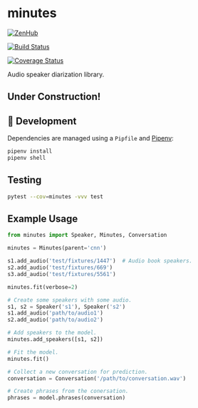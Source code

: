 # minutes

[![ZenHub](https://raw.githubusercontent.com/ZenHubIO/support/master/zenhub-badge.png)](https://zenhub.com)

[![Build Status](https://travis-ci.org/ubclaunchpad/minutes.svg?branch=master)](https://travis-ci.org/ubclaunchpad/minutes)

[![Coverage Status](https://coveralls.io/repos/github/ubclaunchpad/minutes/badge.svg)](https://coveralls.io/github/ubclaunchpad/minutes)

Audio speaker diarization library.

## Under Construction!

## :running: Development

Dependencies are managed using a `Pipfile` and [Pipenv](https://github.com/pypa/pipenv):

```bash
pipenv install
pipenv shell
```

## Testing

```bash
pytest --cov=minutes -vvv test
```

## Example Usage

```python
from minutes import Speaker, Minutes, Conversation

minutes = Minutes(parent='cnn')

s1.add_audio('test/fixtures/1447')  # Audio book speakers.
s2.add_audio('test/fixtures/669')
s3.add_audio('test/fixtures/5561')

minutes.fit(verbose=2)

# Create some speakers with some audio.
s1, s2 = Speaker('s1'), Speaker('s2')
s1.add_audio('path/to/audio1')
s2.add_audio('path/to/audio2')

# Add speakers to the model.
minutes.add_speakers([s1, s2])

# Fit the model.
minutes.fit()

# Collect a new conversation for prediction.
conversation = Conversation('/path/to/conversation.wav')

# Create phrases from the conersation.
phrases = model.phrases(conversation)
```
